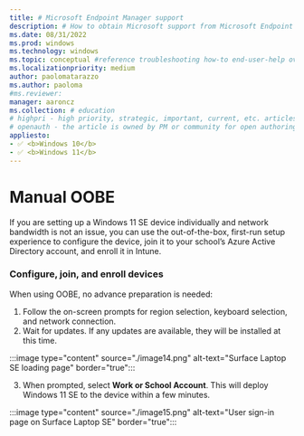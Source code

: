 ```yaml
---
title: # Microsoft Endpoint Manager support
description: # How to obtain Microsoft support from Microsoft Endpoint Manager admin center.
ms.date: 08/31/2022
ms.prod: windows
ms.technology: windows
ms.topic: conceptual #reference troubleshooting how-to end-user-help overview (more in contrib guide)
ms.localizationpriority: medium
author: paolomatarazzo
ms.author: paoloma
#ms.reviewer: 
manager: aaroncz
ms.collection: # education
# highpri - high priority, strategic, important, current, etc. articles
# openauth - the article is owned by PM or community for open authoring
appliesto:
- ✅ <b>Windows 10</b>
- ✅ <b>Windows 11</b>
---
```


# Manual OOBE

If you are setting up a Windows 11 SE device individually and network bandwidth is not an issue, you can use the out-of-the-box, first-run setup experience to configure the device, join it to your school’s Azure Active Directory account, and enroll it in Intune.

### Configure, join, and enroll devices

When using OOBE, no advance preparation is needed:

1. Follow the on-screen prompts for region selection, keyboard selection, and network connection. 
1. Wait for updates. If any updates are available, they will be installed at this time. 

:::image type="content" source="./image14.png" alt-text="Surface Laptop SE loading page" border="true":::

3. When prompted, select **Work or School Account**. This will deploy Windows 11 SE to the device within a few minutes.

:::image type="content" source="./image15.png" alt-text="User sign-in page on Surface Laptop SE" border="true":::